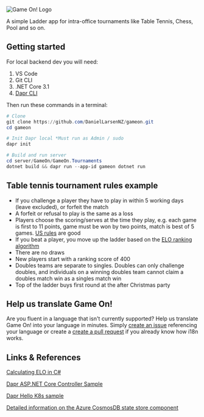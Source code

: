 ![Game On! Logo](https://i.imgur.com/Nw251pk.png)

A simple Ladder app for intra-office tournaments like Table Tennis, Chess, Pool and so on.

## Getting started

For local backend dev you will need: 

1. VS Code
2. Git CLI
3. .NET Core 3.1
4. [Dapr CLI](https://docs.dapr.io/getting-started/install-dapr-cli/)

Then run these commands in a terminal:

```powershell
# Clone
git clone https://github.com/DanielLarsenNZ/gameon.git
cd gameon

# Init Dapr local *Must run as Admin / sudo
dapr init

# Build and run server
cd server/GameOn/GameOn.Tournaments
dotnet build && dapr run --app-id gameon dotnet run
```

## Table tennis tournament rules example

* If you challenge a player they have to play in within 5 working days (leave excluded), or forfeit the match
*	A forfeit or refusal to play is the same as a loss
*	Players choose the scoring/serves at the time they play, e.g. each game is first to 11 points, game must be won by two points, match is best of 5 games. [US rules](https://www.pongfit.org/official-rules-of-table-tennis) are good
*	If you beat a player, you move up the ladder based on the [ELO ranking algorithm](https://dotnetcoretutorials.com/2018/09/18/calculating-elo-in-c/)
*	There are no draws
*	New players start with a ranking score of 400
*	Doubles teams are separate to singles. Doubles can only challenge doubles, and individuals on a winning doubles team cannot claim a doubles match win as a singles match win
*	Top of the ladder buys first round at the after Christmas party

## Help us translate Game On!
Are you fluent in a language that isn't currently supported? Help us translate Game On! into your language in minutes. Simply [create an issue](https://github.com/DanielLarsenNZ/gameon/issues/new/choose) referencing your language or create a [create a pull request](https://github.com/DanielLarsenNZ/gameon/compare) if you already know how i18n works.

## Links & References

[Calculating ELO in C#](https://dotnetcoretutorials.com/2018/09/18/calculating-elo-in-c/)

[Dapr ASP.NET Core Controller Sample](https://github.com/dapr/dotnet-sdk/tree/master/samples/AspNetCore/ControllerSample)

[Dapr Hello K8s sample](https://github.com/dapr/quickstarts/tree/master/hello-kubernetes)

[Detailed information on the Azure CosmosDB state store component](https://docs.dapr.io/operations/components/setup-state-store/supported-state-stores/setup-azure-cosmosdb/)

